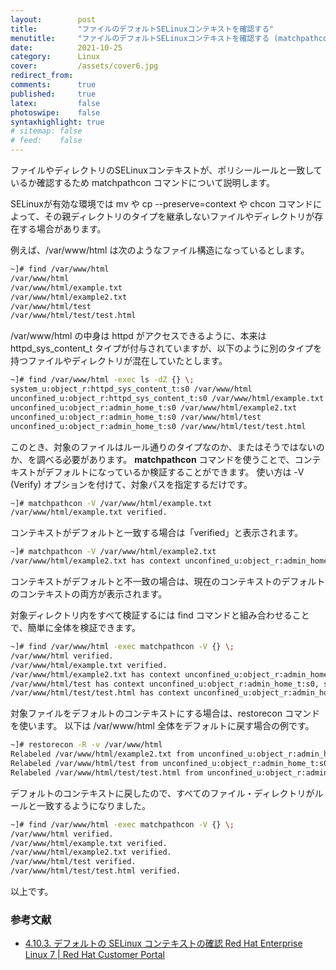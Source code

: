 ```yaml
---
layout:        post
title:         "ファイルのデフォルトSELinuxコンテキストを確認する"
menutitle:     "ファイルのデフォルトSELinuxコンテキストを確認する (matchpathcon -V)"
date:          2021-10-25
category:      Linux
cover:         /assets/cover6.jpg
redirect_from:
comments:      true
published:     true
latex:         false
photoswipe:    false
syntaxhighlight: true
# sitemap: false
# feed:    false
---
```


ファイルやディレクトリのSELinuxコンテキストが、ポリシールールと一致しているか確認するため matchpathcon コマンドについて説明します。

SELinuxが有効な環境では mv や cp --preserve=context や chcon コマンドによって、その親ディレクトリのタイプを継承しないファイルやディレクトリが存在する場合があります。

例えば、/var/www/html は次のようなファイル構造になっているとします。
```bash
~]# find /var/www/html
/var/www/html
/var/www/html/example.txt
/var/www/html/example2.txt
/var/www/html/test
/var/www/html/test/test.html
```
/var/www/html の中身は httpd がアクセスできるように、本来は httpd_sys_content_t タイプが付与されていますが、以下のように別のタイプを持つファイルやディレクトリが混在していたとします。
```bash
~]# find /var/www/html -exec ls -dZ {} \;
system_u:object_r:httpd_sys_content_t:s0 /var/www/html
unconfined_u:object_r:httpd_sys_content_t:s0 /var/www/html/example.txt
unconfined_u:object_r:admin_home_t:s0 /var/www/html/example2.txt
unconfined_u:object_r:admin_home_t:s0 /var/www/html/test
unconfined_u:object_r:admin_home_t:s0 /var/www/html/test/test.html
```
このとき、対象のファイルはルール通りのタイプなのか、またはそうではないのか、を調べる必要があります。
**matchpathcon** コマンドを使うことで、コンテキストがデフォルトになっているか検証することができます。
使い方は -V (Verify) オプションを付けて、対象パスを指定するだけです。
```bash
~]# matchpathcon -V /var/www/html/example.txt
/var/www/html/example.txt verified.
```
コンテキストがデフォルトと一致する場合は「verified」と表示されます。
```bash
~]# matchpathcon -V /var/www/html/example2.txt
/var/www/html/example2.txt has context unconfined_u:object_r:admin_home_t:s0, should be system_u:object_r:httpd_sys_content_t:s0
```
コンテキストがデフォルトと不一致の場合は、現在のコンテキストのデフォルトのコンテキストの両方が表示されます。

対象ディレクトリ内をすべて検証するには find コマンドと組み合わせることで、簡単に全体を検証できます。
```bash
~]# find /var/www/html -exec matchpathcon -V {} \;
/var/www/html verified.
/var/www/html/example.txt verified.
/var/www/html/example2.txt has context unconfined_u:object_r:admin_home_t:s0, should be system_u:object_r:httpd_sys_content_t:s0
/var/www/html/test has context unconfined_u:object_r:admin_home_t:s0, should be system_u:object_r:httpd_sys_content_t:s0
/var/www/html/test/test.html has context unconfined_u:object_r:admin_home_t:s0, should be system_u:object_r:httpd_sys_content_t:s0
```
対象ファイルをデフォルトのコンテキストにする場合は、restorecon コマンドを使います。
以下は /var/www/html 全体をデフォルトに戻す場合の例です。
```bash
~]# restorecon -R -v /var/www/html
Relabeled /var/www/html/example2.txt from unconfined_u:object_r:admin_home_t:s0 to unconfined_u:object_r:httpd_sys_content_t:s0
Relabeled /var/www/html/test from unconfined_u:object_r:admin_home_t:s0 to unconfined_u:object_r:httpd_sys_content_t:s0
Relabeled /var/www/html/test/test.html from unconfined_u:object_r:admin_home_t:s0 to unconfined_u:object_r:httpd_sys_content_t:s0
```
デフォルトのコンテキストに戻したので、すべてのファイル・ディレクトリがルールと一致するようになりました。
```bash
~]# find /var/www/html -exec matchpathcon -V {} \;
/var/www/html verified.
/var/www/html/example.txt verified.
/var/www/html/example2.txt verified.
/var/www/html/test verified.
/var/www/html/test/test.html verified.
```
以上です。



### 参考文献

- [4.10.3. デフォルトの SELinux コンテキストの確認 Red Hat Enterprise Linux 7 \| Red Hat Customer Portal](https://access.redhat.com/documentation/ja-jp/red_hat_enterprise_linux/7/html/selinux_users_and_administrators_guide/sect-security-enhanced_linux-working_with_selinux-maintaining_selinux_labels_#sect-Security-Enhanced_Linux-Maintaining_SELinux_Labels_-Checking_the_Default_SELinux_Context)
